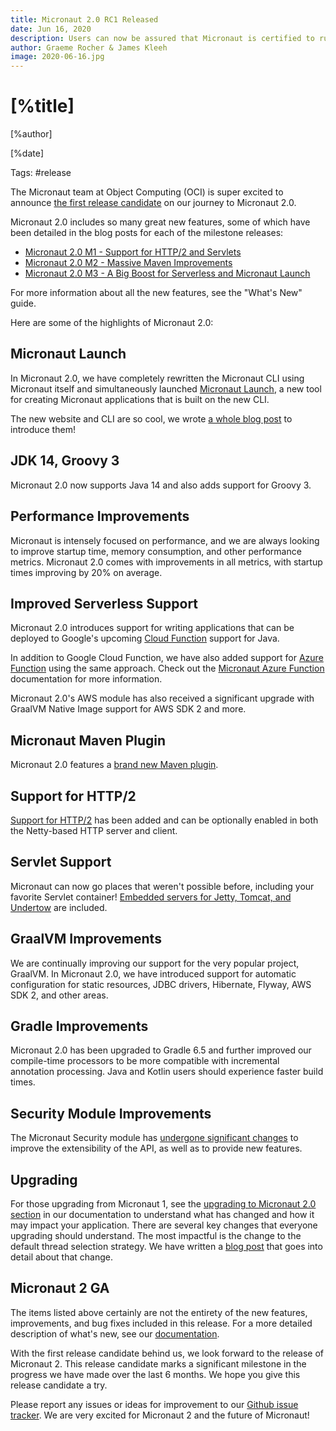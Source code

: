 ```yaml
---
title: Micronaut 2.0 RC1 Released
date: Jun 16, 2020  
description: Users can now be assured that Micronaut is certified to run on Amazon Corretto, and we will continue our partnership with Amazon to ensure users don't run into any issues in production.
author: Graeme Rocher & James Kleeh
image: 2020-06-16.jpg
---
```


# [%title]

[%author]

[%date]

Tags: #release

The Micronaut team at Object Computing (OCI) is super excited to announce [the first release candidate](https://github.com/micronaut-projects/micronaut-core/releases/tag/v2.0.0.RC1) on our journey to Micronaut 2.0.

Micronaut 2.0 includes so many great new features, some of which have been detailed in the blog posts for each of the milestone releases:

- [Micronaut 2.0 M1 - Support for HTTP/2 and Servlets](/blog/2020-03-20-micronaut-20-milestone-1-released.html)
- [Micronaut 2.0 M2 - Massive Maven Improvements](/blog/2020-04-02-micronaut-20-milestone-2-massive-maven-improvements.html)
- [Micronaut 2.0 M3 - A Big Boost for Serverless and Micronaut Launch](/blog/2020-04-30-micronaut-20-m3-big-boost-serverless-and-micronaut-launch.html)

For more information about all the new features, see the "What's New" guide.

Here are some of the highlights of Micronaut 2.0:

## Micronaut Launch

In Micronaut 2.0, we have completely rewritten the Micronaut CLI using Micronaut itself and simultaneously launched [Micronaut Launch](https://micronaut.io/launch/), a new tool for creating Micronaut applications that is built on the new CLI.

The new website and CLI are so cool, we wrote [a whole blog post](/blog/2020-04-30-introducing-micronaut-launch.html) to introduce them!

## JDK 14, Groovy 3

Micronaut 2.0 now supports Java 14 and also adds support for Groovy 3.

## Performance Improvements

Micronaut is intensely focused on performance, and we are always looking to improve startup time, memory consumption, and other performance metrics. Micronaut 2.0 comes with improvements in all metrics, with startup times improving by 20% on average.

## Improved Serverless Support

Micronaut 2.0 introduces support for writing applications that can be deployed to Google's upcoming [Cloud Function](https://cloud.google.com/functions) support for Java.

In addition to Google Cloud Function, we have also added support for [Azure Function](https://azure.microsoft.com/en-us/services/functions/) using the same approach. Check out the [Micronaut Azure Function](https://micronaut-projects.github.io/micronaut-azure/1.0.x/guide/#azureFunction) documentation for more information.

Micronaut 2.0's AWS module has also received a significant upgrade with GraalVM Native Image support for AWS SDK 2 and more.

## Micronaut Maven Plugin

Micronaut 2.0 features a [brand new Maven plugin](https://micronaut-projects.github.io/micronaut-maven-plugin/latest/).

## Support for HTTP/2

[Support for HTTP/2](https://docs.micronaut.io/2.0.x/guide/index.html#http2Server) has been added and can be optionally enabled in both the Netty-based HTTP server and client.

## Servlet Support

Micronaut can now go places that weren't possible before, including your favorite Servlet container! [Embedded servers for Jetty, Tomcat, and Undertow](https://github.com/micronaut-projects/micronaut-servlet) are included.

## GraalVM Improvements

We are continually improving our support for the very popular project, GraalVM. In Micronaut 2.0, we have introduced support for automatic configuration for static resources, JDBC drivers, Hibernate, Flyway, AWS SDK 2, and other areas.

## Gradle Improvements

Micronaut 2.0 has been upgraded to Gradle 6.5 and further improved our compile-time processors to be more compatible with incremental annotation processing. Java and Kotlin users should experience faster build times.

## Security Module Improvements

The Micronaut Security module has [undergone significant changes](https://micronaut-projects.github.io/micronaut-security/2.0.x/guide/#whatsNew) to improve the extensibility of the API, as well as to provide new features.

## Upgrading

For those upgrading from Micronaut 1, see the [upgrading to Micronaut 2.0 section](https://docs.micronaut.io/2.0.x/guide/index.html#upgrading) in our documentation to understand what has changed and how it may impact your application. There are several key changes that everyone upgrading should understand. The most impactful is the change to the default thread selection strategy. We have written a [blog post](https://objectcomputing.com/resources/publications/sett/june-2020-micronaut-2-dont-let-event-loops-own-you) that goes into detail about that change.

## Micronaut 2 GA

The items listed above certainly are not the entirety of the new features, improvements, and bug fixes included in this release. For a more detailed description of what's new, see our [documentation](https://docs.micronaut.io/2.0.0.RC1/guide/index.html#whatsNew).

With the first release candidate behind us, we look forward to the release of Micronaut 2. This release candidate marks a significant milestone in the progress we have made over the last 6 months. We hope you give this release candidate a try.

Please report any issues or ideas for improvement to our [Github issue tracker](https://github.com/micronaut-projects/micronaut-core/issues). We are very excited for Micronaut 2 and the future of Micronaut!

